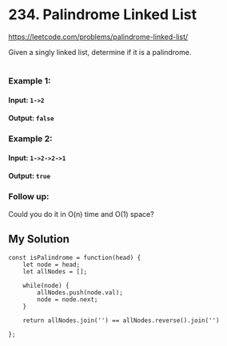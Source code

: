# 234. Palindrome Linked List

https://leetcode.com/problems/palindrome-linked-list/

Given a singly linked list, determine if it is a palindrome.

#
### Example 1:
#### Input: `1->2`
#### Output: `false`

### Example 2:
#### Input: `1->2->2->1`
#### Output: `true`

### Follow up:
Could you do it in O(n) time and O(1) space?

## My Solution 

````
const isPalindrome = function(head) {
    let node = head;
    let allNodes = [];
    
    while(node) {
        allNodes.push(node.val);
        node = node.next;
    }
    
    return allNodes.join('') == allNodes.reverse().join('')
    
};
````

